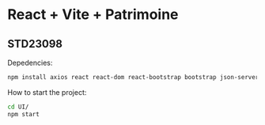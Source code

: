 # React + Vite + Patrimoine

## STD23098

Depedencies:

```bash
npm install axios react react-dom react-bootstrap bootstrap json-server
```

How to start the project:

```bash
cd UI/
npm start
```
